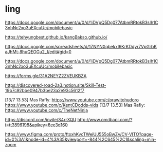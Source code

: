# ling
https://docs.google.com/document/u/0/d/1iDVpQ5Dg077AtbmRRtokB3sIh1C3nhNc2xo3uEXcuUc/mobilebasic

https://tehyungbest.github.io/kangBakso.github.io/

https://docs.google.com/spreadsheets/d/1ZNYNXqbekxl9KrKDdyr7VpGrbKaJhMt-8huQEOGu2_I/edit#gid=0

https://docs.google.com/document/u/0/d/1iDVpQ5Dg077AtbmRRtokB3sIh1C3nhNc2xo3uEXcuUc/mobilebasic

https://forms.gle/31A2NEYZ2ZVEUKBZA

https://discovered-road-2a3.notion.site/Skill-Test-19b7c92bbe0947b3be23a2e93c5612f7

[13/7 13.53] Mas Rafly: https://www.youtube.com/c/prawitohudoro
https://www.youtube.com/c/KentCDodds-vids
[13/7 13.53] Mas Rafly: https://www.youtube.com/c/TheNetNinja

https://discord.com/invite/S4rrXQU
http://www.omdbapi.com/?i=tt3896198&apikey=6ee3d160

https://www.figma.com/proto/ftoxhKvcTWeiUJ555oBwZv/CV-VITO?page-id=0%3A1&node-id=4%3A35&viewport=-844%2C645%2C1&scaling=min-zoom
